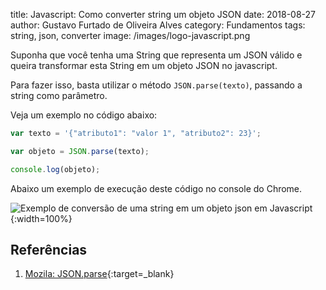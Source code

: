 title: Javascript: Como converter string um objeto JSON
date: 2018-08-27
author: Gustavo Furtado de Oliveira Alves
category: Fundamentos
tags: string, json, converter
image: /images/logo-javascript.png

Suponha que você tenha uma String que representa um JSON válido e queira transformar esta String em um objeto JSON no javascript.

Para fazer isso, basta utilizar o método `JSON.parse(texto)`, passando a string como parâmetro.

Veja um exemplo no código abaixo:

```javascript
var texto = '{"atributo1": "valor 1", "atributo2": 23}';

var objeto = JSON.parse(texto);

console.log(objeto);
```

Abaixo um exemplo de execução deste código no console do Chrome.

![Exemplo de conversão de uma string em um objeto json em Javascript](/images/converte-string-para-json-em-javascript.gif){:width=100%}

## Referências

1. [Mozila: JSON.parse](https://developer.mozilla.org/en-US/docs/Web/JavaScript/Reference/Global_Objects/JSON/parse){:target=\_blank}
